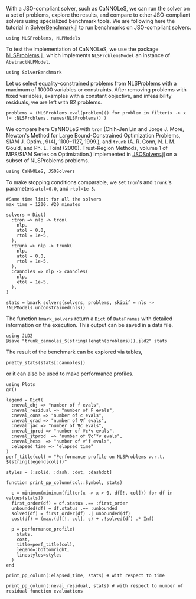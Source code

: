 With a JSO-compliant solver, such as CaNNOLeS, we can run the solver on a set of problems, explore the results, and compare to other JSO-compliant solvers using specialized benchmark tools. 
We are following here the tutorial in [SolverBenchmark.jl](https://juliasmoothoptimizers.github.io/SolverBenchmark.jl/v0.3/tutorial/) to run benchmarks on JSO-compliant solvers.
``` @example ex1
using NLSProblems, NLPModels
```

To test the implementation of CaNNOLeS, we use the package [NLSProblems.jl](https://github.com/JuliaSmoothOptimizers/NLSProblems.jl), which implements `NLSProblemsModel` an instance of `AbstractNLPModel`. 

``` @example ex1
using SolverBenchmark
```

Let us select equality-constrained problems from NLSProblems with a maximum of 10000 variables or constraints. After removing problems with fixed variables, examples with a constant objective, and infeasibility residuals, we are left with 82 problems.

``` @example ex1
problems = (NLSProblems.eval(problem)() for problem in filter(x -> x != :NLSProblems, names(NLSProblems)) )
```

We compare here CaNNOLeS with `tron` (Chih-Jen Lin and Jorge J. Moré, Newton's Method for Large Bound-Constrained Optimization Problems, SIAM J. Optim., 9(4), 1100–1127, 1999.), and `trunk` (A. R. Conn, N. I. M. Gould, and Ph. L. Toint (2000). Trust-Region Methods, volume 1 of MPS/SIAM Series on Optimization.) implemented in [JSOSolvers.jl](https://github.com/JuliaSmoothOptimizers/JSOSolvers.jl) on a subset of NLSProblems problems.
``` @example ex1
using CaNNOLeS, JSOSolvers
```
To make stopping conditions comparable, we set `tron`'s and `trunk`'s parameters `atol=0.0`, and `rtol=1e-5`.

``` @example ex1
#Same time limit for all the solvers
max_time = 1200. #20 minutes

solvers = Dict(
  :tron => nlp -> tron(
    nlp,
    atol = 0.0,
    rtol = 1e-5,
  ),
  :trunk => nlp -> trunk(
    nlp,
    atol = 0.0,
    rtol = 1e-5,
  ),
  :cannoles => nlp -> cannoles(
    nlp,
    ϵtol = 1e-5,
  ),
)

stats = bmark_solvers(solvers, problems, skipif = nls -> !NLPModels.unconstrained(nls))
```
The function `bmark_solvers` return a `Dict` of `DataFrames` with detailed information on the execution. This output can be saved in a data file.
``` @example ex1
using JLD2
@save "trunk_cannoles_$(string(length(problems))).jld2" stats
```
The result of the benchmark can be explored via tables,
``` @example ex1
pretty_stats(stats[:cannoles])
```
or it can also be used to make performance profiles.
``` @example ex1
using Plots
gr()

legend = Dict(
  :neval_obj => "number of f evals",
  :neval_residual => "number of F evals",
  :neval_cons => "number of c evals", 
  :neval_grad => "number of ∇f evals", 
  :neval_jac => "number of ∇c evals", 
  :neval_jprod => "number of ∇c*v evals", 
  :neval_jtprod  => "number of ∇cᵀ*v evals", 
  :neval_hess  => "number of ∇²f evals", 
  :elapsed_time => "elapsed time"
)
perf_title(col) = "Performance profile on NLSProblems w.r.t. $(string(legend[col]))"

styles = [:solid, :dash, :dot, :dashdot]

function print_pp_column(col::Symbol, stats)
  
  ϵ = minimum(minimum(filter(x -> x > 0, df[!, col])) for df in values(stats))
  first_order(df) = df.status .== :first_order
  unbounded(df) = df.status .== :unbounded
  solved(df) = first_order(df) .| unbounded(df)
  cost(df) = (max.(df[!, col], ϵ) + .!solved(df) .* Inf)

  p = performance_profile(
    stats, 
    cost, 
    title=perf_title(col), 
    legend=:bottomright, 
    linestyles=styles
  )
end

print_pp_column(:elapsed_time, stats) # with respect to time
```

``` @example ex1
print_pp_column(:neval_residual, stats) # with respect to number of residual function evaluations
```
